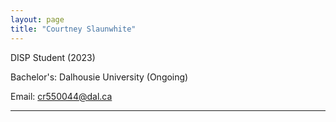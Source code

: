 ```yaml
---
layout: page
title: "Courtney Slaunwhite"
---
```


DISP Student (2023)

Bachelor's: Dalhousie University (Ongoing)

Email: cr550044@dal.ca

---
